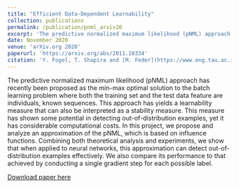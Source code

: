 ```yaml
---
title: "Efficient Data-Dependent Learnability"
collection: publications
permalink: /publication/pnml_arxiv20
excerpt: 'The predictive normalized maximum likelihood (pNML) approach has recently been proposed as the min-max optimal solution to the batch learning problem where both the training set and the test data feature are individuals, known sequences. This approach has yields a learnability measure that can also be interpreted as a stability measure. This measure has shown some potential in detecting out-of-distribution examples, yet it has considerable computational costs. In this project, we propose and analyze an approximation of the pNML, which is based on influence functions. Combining both theoretical analysis and experiments, we show that when applied to neural networks, this approximation can detect out-of-distribution examples effectively. We also compare its performance to that achieved by conducting a single gradient step for each possible label.'
date: November 2020
venue: 'arXiv.org 2020'
paperurl: 'https://arxiv.org/abs/2011.10334'
citation: 'Y. Fogel, T. Shapira and [M. Feder](https://www.eng.tau.ac.il/~meir/), "Efficient Data-Dependent Learnability," arXiv, 2020.'
---
```


The predictive normalized maximum likelihood (pNML) approach has recently been proposed as the min-max optimal solution to the batch learning problem where both the training set and the test data feature are individuals, known sequences. This approach has yields a learnability measure that can also be interpreted as a stability measure. This measure has shown some potential in detecting out-of-distribution examples, yet it has considerable computational costs. In this project, we propose and analyze an approximation of the pNML, which is based on influence functions. Combining both theoretical analysis and experiments, we show that when applied to neural networks, this approximation can detect out-of-distribution examples effectively. We also compare its performance to that achieved by conducting a single gradient step for each possible label.

[Download paper here](https://arxiv.org/pdf/2011.10334.pdf)

